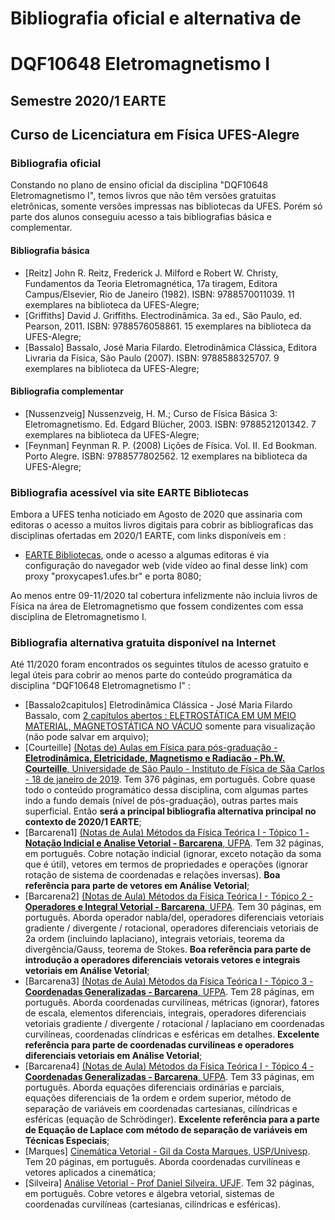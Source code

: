 # Bibliografia oficial e alternativa de 
# DQF10648 Eletromagnetismo I

## Semestre 2020/1 EARTE

## Curso de Licenciatura em Física UFES-Alegre

### Bibliografia oficial

Constando no plano de ensino oficial da disciplina "DQF10648 Eletromagnetismo I", temos livros que não têm versões gratuitas eletrônicas, somente versões impressas nas bibliotecas da UFES. Porém só parte dos alunos conseguiu acesso a tais bibliografias básica e complementar.

#### Bibliografia básica

- [Reitz] John R. Reitz, Frederick J. Milford e Robert W. Christy, Fundamentos da Teoria Eletromagnética, 17a tiragem, Editora Campus/Elsevier, Rio de Janeiro (1982). ISBN: 9788570011039. 11 exemplares na biblioteca da UFES-Alegre;
- [Griffiths] David J. Griffiths. Electrodinâmica. 3a ed., São Paulo, ed. Pearson, 2011. ISBN: 9788576058861. 15 exemplares na biblioteca da UFES-Alegre;
- [Bassalo] Bassalo, José Maria Filardo. Eletrodinâmica Clássica, Editora Livraria da Física, São Paulo (2007). ISBN: 9788588325707. 9 exemplares na biblioteca da UFES-Alegre;

#### Bibliografia complementar
- [Nussenzveig] Nussenzveig, H. M.; Curso de Física Básica 3: Eletromagnetismo. Ed. Edgard Blücher, 2003. ISBN: 9788521201342. 7 exemplares na biblioteca da UFES-Alegre;
- [Feynman] Feynman R. P. (2008) Lições de Física. Vol. II. Ed Bookman. Porto Alegre. ISBN: 9788577802562. 12 exemplares na biblioteca da UFES-Alegre;

### Bibliografia acessível via site EARTE Bibliotecas

Embora a UFES tenha noticiado em Agosto de 2020 que assinaria com editoras o acesso a muitos livros digitais para cobrir as bibliograficas das disciplinas ofertadas em 2020/1 EARTE, com links disponíveis em :

- [EARTE Bibliotecas](https://earte.ufes.br/bibliotecas), onde o acesso a algumas editoras é via configuração do navegador web (vide vídeo ao final desse link) com proxy "proxycapes1.ufes.br" e porta 8080;

Ao menos entre 09-11/2020 tal cobertura infelizmente não incluia livros de Física na área de Eletromagnetismo que fossem condizentes com essa disciplina de Eletromagnetismo I. 

### Bibliografia alternativa gratuita disponível na Internet

Até 11/2020 foram encontrados os seguintes títulos de acesso gratuito e legal úteis para cobrir ao menos parte do conteúdo programática da disciplina "DQF10648 Eletromagnetismo I" :

- [Bassalo2capitulos] Eletrodinâmica Clássica - José Maria Filardo Bassalo, com 
[2 capítulos abertos : ELETROSTÁTICA EM UM MEIO MATERIAL, MAGNETOSTÁTICA NO VÁCUO](https://books.google.com.br/books/about/Eletrodin%C3%A2mica_Cl%C3%A1ssica.html?id=C6Cx2M_Zp2UC&redir_esc=y) somente para visualização (não pode salvar em arquivo);
- [Courteille] [(Notas de) Aulas em Física para pós-graduação - **Eletrodinâmica, Eletricidade, Magnetismo e Radiacão - Ph.W. Courteille**, Universidade de São Paulo - Instituto de Física de Sãa Carlos - 18 de janeiro de 2019](https://drive.google.com/file/d/16ilI-Ft0FcRsDvujZ9-8GVkp88jY729b/view). Tem 376 páginas, em português. Cobre quase todo o conteúdo programático dessa disciplina,   com algumas partes indo a fundo demais (nível de pós-graduação), outras partes mais superficial. Então **será a principal bibliografia alternativa principal no contexto de 2020/1 EARTE**;
- [Barcarena1] [(Notas de Aula) Métodos da Física Teórica I - Tópico 1 - **Notação Indicial e Analise Vetorial - Barcarena**, UFPA](https://aedmoodle.ufpa.br/pluginfile.php/352863/mod_resource/content/1/topico1.pdf). Tem 32 páginas, em português. Cobre notação indicial (ignorar, exceto notação da soma que é útil), vetores em termos de propriedades e operações (ignorar rotação de sistema de coordenadas e relações inversas). **Boa referência para parte de vetores em Análise Vetorial**;
- [Barcarena2] [(Notas de Aula) Métodos da Física Teórica I - Tópico 2 - **Operadores e Integral Vetorial - Barcarena**, UFPA](https://aedmoodle.ufpa.br/pluginfile.php/353709/mod_resource/content/1/topico2.pdf). Tem 30 páginas, em português. Aborda operador nabla/del, operadores diferenciais vetoriais gradiente / divergente / rotacional, operadores diferenciais vetoriais de 2a ordem (incluindo laplaciano), integrais vetoriais, teorema da divergência/Gauss, teorema de Stokes. **Boa referência para parte de introdução a operadores diferenciais vetorais vetores e integrais vetoriais em Análise Vetorial**;
- [Barcarena3] [(Notas de Aula) Métodos da Física Teórica I - Tópico 3 - **Coordenadas Generalizadas - Barcarena**, UFPA](https://aedmoodle.ufpa.br/pluginfile.php/354040/mod_resource/content/1/topico3.pdf). Tem 28 páginas, em português. Aborda coordenadas curvilíneas, métricas (ignorar), fatores de escala, elementos diferenciais, integrais, operadores diferenciais vetoriais gradiente / divergente / rotacional / laplaciano em coordenadas curvilíneas, coordenadas clíndricas e esféricas em detalhes. **Excelente referência para parte de coordenadas curvilíneas e operadores diferenciais vetoriais em Análise Vetorial**;
- [Barcarena4] [(Notas de Aula) Métodos da Física Teórica I - Tópico 4 - **Coordenadas Generalizadas - Barcarena**, UFPA](https://aedmoodle.ufpa.br/pluginfile.php/355175/mod_resource/content/1/topico4.pdf). Tem 33 páginas, em português. Aborda equações diferenciais ordinárias e parciais, equações diferenciais de 1a ordem e ordem superior, método de separação de variáveis em coordenadas cartesianas, cilíndricas e esféricas (equação de Schrödinger). **Excelente referência para a parte de Equação de Laplace com método de separação de variáveis em Técnicas Especiais**;
- [Marques] [Cinemática Vetorial - Gil da Costa Marques, USP/Univesp](https://midia.atp.usp.br/plc/plc0002/impressos/plc0002_05.pdf). Tem 20 páginas, em português. Aborda coordenadas curvilíneas e vetores aplicados a cinemática;
- [Silveira] [Análise Vetorial - Prof Daniel Silveira. UFJF](https://www.ufjf.br/daniel_silveira/files/2011/08/Aula_01_new.pdf). Tem 32 páginas, em português. Cobre vetores e álgebra vetorial, sistemas de coordenadas curvilíneas (cartesianas, cilíndricas e esféricas).
